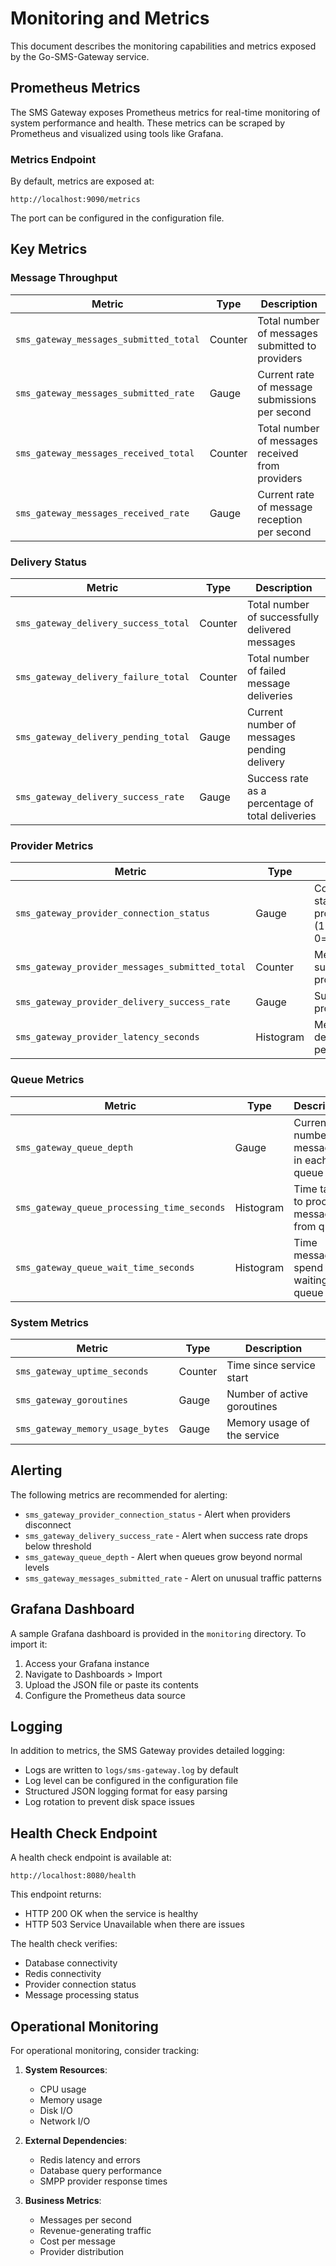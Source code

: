 # Monitoring and Metrics

This document describes the monitoring capabilities and metrics exposed by the Go-SMS-Gateway service.

## Prometheus Metrics

The SMS Gateway exposes Prometheus metrics for real-time monitoring of system performance and health. These metrics can be scraped by Prometheus and visualized using tools like Grafana.

### Metrics Endpoint

By default, metrics are exposed at:

```
http://localhost:9090/metrics
```

The port can be configured in the configuration file.

## Key Metrics

### Message Throughput

| Metric | Type | Description |
|--------|------|-------------|
| `sms_gateway_messages_submitted_total` | Counter | Total number of messages submitted to providers |
| `sms_gateway_messages_submitted_rate` | Gauge | Current rate of message submissions per second |
| `sms_gateway_messages_received_total` | Counter | Total number of messages received from providers |
| `sms_gateway_messages_received_rate` | Gauge | Current rate of message reception per second |

### Delivery Status

| Metric | Type | Description |
|--------|------|-------------|
| `sms_gateway_delivery_success_total` | Counter | Total number of successfully delivered messages |
| `sms_gateway_delivery_failure_total` | Counter | Total number of failed message deliveries |
| `sms_gateway_delivery_pending_total` | Gauge | Current number of messages pending delivery |
| `sms_gateway_delivery_success_rate` | Gauge | Success rate as a percentage of total deliveries |

### Provider Metrics

| Metric | Type | Description |
|--------|------|-------------|
| `sms_gateway_provider_connection_status` | Gauge | Connection status per provider (1=connected, 0=disconnected) |
| `sms_gateway_provider_messages_submitted_total` | Counter | Messages submitted per provider |
| `sms_gateway_provider_delivery_success_rate` | Gauge | Success rate per provider |
| `sms_gateway_provider_latency_seconds` | Histogram | Message delivery latency per provider |

### Queue Metrics

| Metric | Type | Description |
|--------|------|-------------|
| `sms_gateway_queue_depth` | Gauge | Current number of messages in each queue |
| `sms_gateway_queue_processing_time_seconds` | Histogram | Time taken to process messages from queue |
| `sms_gateway_queue_wait_time_seconds` | Histogram | Time messages spend waiting in queue |

### System Metrics

| Metric | Type | Description |
|--------|------|-------------|
| `sms_gateway_uptime_seconds` | Counter | Time since service start |
| `sms_gateway_goroutines` | Gauge | Number of active goroutines |
| `sms_gateway_memory_usage_bytes` | Gauge | Memory usage of the service |

## Alerting

The following metrics are recommended for alerting:

- `sms_gateway_provider_connection_status` - Alert when providers disconnect
- `sms_gateway_delivery_success_rate` - Alert when success rate drops below threshold
- `sms_gateway_queue_depth` - Alert when queues grow beyond normal levels
- `sms_gateway_messages_submitted_rate` - Alert on unusual traffic patterns

## Grafana Dashboard

A sample Grafana dashboard is provided in the `monitoring` directory. To import it:

1. Access your Grafana instance
2. Navigate to Dashboards > Import
3. Upload the JSON file or paste its contents
4. Configure the Prometheus data source

## Logging

In addition to metrics, the SMS Gateway provides detailed logging:

- Logs are written to `logs/sms-gateway.log` by default
- Log level can be configured in the configuration file
- Structured JSON logging format for easy parsing
- Log rotation to prevent disk space issues

## Health Check Endpoint

A health check endpoint is available at:

```
http://localhost:8080/health
```

This endpoint returns:
- HTTP 200 OK when the service is healthy
- HTTP 503 Service Unavailable when there are issues

The health check verifies:
- Database connectivity
- Redis connectivity
- Provider connection status
- Message processing status

## Operational Monitoring

For operational monitoring, consider tracking:

1. **System Resources**:
   - CPU usage
   - Memory usage
   - Disk I/O
   - Network I/O

2. **External Dependencies**:
   - Redis latency and errors
   - Database query performance
   - SMPP provider response times

3. **Business Metrics**:
   - Messages per second
   - Revenue-generating traffic
   - Cost per message
   - Provider distribution
